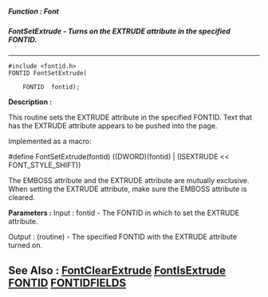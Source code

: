 ##### Function : Font
##### FontSetExtrude - Turns on the EXTRUDE attribute in the specified FONTID.
---
```
#include <fontid.h>
FONTID FontSetExtrude(

	FONTID  fontid);
```
**Description :**

This routine sets the EXTRUDE attribute in the specified FONTID.  Text that has 
the EXTRUDE attribute appears to be pushed into the page.

Implemented as a macro:

#define FontSetExtrude(fontid) ((DWORD)(fontid) | (ISEXTRUDE << 
FONT_STYLE_SHIFT))

The EMBOSS attribute and the EXTRUDE attribute are mutually exclusive.  When 
setting the EXTRUDE attribute, make sure the EMBOSS attribute is cleared.

**Parameters :**
Input :
fontid  -  The FONTID in which to set the EXTRUDE attribute.

Output :
(routine)  -  The specified FONTID with the EXTRUDE attribute turned on.



**See Also :**
[FontClearExtrude](/reference/Func/FontClearExtrude)
[FontIsExtrude](/reference/Func/FontIsExtrude)
[FONTID](/reference/Data/FONTID)
[FONTIDFIELDS](/reference/Data/FONTIDFIELDS)
---
